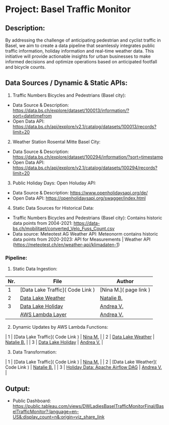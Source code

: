 # Project: Basel Traffic Monitor

## Description:
By addressing the challenge of anticipating pedestrian and cyclist traffic in Basel, we aim to create a data pipeline that seamlessly integrates public traffic information, holiday information and real-time weather data. This initiative will provide actionable insights for urban businesses to make informed decisions and optimize operations based on anticipated footfall and bicycle counts.

## Data Sources / Dynamic & Static APIs:

1. Traffic Numbers Bicycles and Pedestrians (Basel city):
 - Data Source & Description: https://data.bs.ch/explore/dataset/100013/information/?sort=datetimefrom
 - Open Data API: https://data.bs.ch/api/explore/v2.1/catalog/datasets/100013/records?limit=20

2. Weather Station Rosental Mitte Basel City:
 - Data Source & Description: https://data.bs.ch/explore/dataset/100294/information/?sort=timestamp
 - Open Data API: https://data.bs.ch/api/explore/v2.1/catalog/datasets/100294/records?limit=20

3. Public Holiday Days: Open Holuday API:
 - Data Source & Description: https://www.openholidaysapi.org/de/
 - Open Data API: https://openholidaysapi.org/swagger/index.html

4. Static Data Sources for Historical Data:
 - Traffic Numbers Bicycles and Pedestrians (Basel city): Contains historic data points from 2004-2021: https://data-bs.ch/mobilitaet/converted_Velo_Fuss_Count.csv
 - Data source: Meteotest AG Weather API: Meteonorm contains historic data points from 2020-2023: API for Measurements | Weather API (https://meteotest.ch/en/weather-api/klimadaten-1)


### Pipeline:

1. Static Data Ingestion:

| Nr. | File                                                                                                                                           | Author                                                      |
|-------|---------------------------------------------------------------------------------------------------------------------------------------------------|-------------------------------------------------------------|
| 1     | [Data Lake Traffic]( Code Link ) | [Nina M.]( page link )                      |
| 2     | [Data Lake Weather]( https://github.com/vandik-23/DWLadies/blob/main/Weather_API_Connection.ipynb ) | [Natalie B.]( https://github.com/nbarnett19 )                      |
| 3     | [Data Lake Holiday]( https://github.com/vandik-23/DWLadies/blob/main/Holiday_API_Connection.ipynb ) | [Andrea V.]( https://github.com/vandik-23 )                      |
|      | [AWS Lambda Layer]( https://github.com/vandik-23/DWLadies/blob/main/install_lambda_layer_python_3.9.txt ) | [Andrea V.]( https://github.com/vandik-23 )                      |

2. Dynamic Updates by AWS Lambda Functions:

| 1     | [Data Lake Traffic]( Code Link ) | [Nina M.]( https://github.com/nmerryw )                      |
| 2     | [Data Lake Weather]( https://github.com/vandik-23/DWLadies/blob/main/Weather_Lambda_Function.ipynb ) | [Natalie B.]( https://github.com/nbarnett19 )                      |
| 3     | [Data Lake Holiday]( https://github.com/vandik-23/DWLadies/blob/main/Holiday_Lambda_Function.ipynb ) | [Andrea V.]( https://github.com/vandik-23 )                      |

3. Data Transformation:

| 1     | [Data Lake Traffic]( Code Link ) | [Nina M.]( https://github.com/nmerryw )                      |
| 2     | [Data Lake Weather]( Code Link ) | [Natalie B.]( https://github.com/nbarnett19 )                      |
| 3     | [Holiday Data: Apache Airflow DAG]( https://github.com/vandik-23/DWLadies/blob/main/Holiday_DAG.py ) | [Andrea V.]( https://github.com/vandik-23 )                      |

## Output:

- Public Dashboard: https://public.tableau.com/views/DWLadiesBaselTrafficMonitorFinal/BaselTrafficMonitor?:language=en-US&:display_count=n&:origin=viz_share_link
